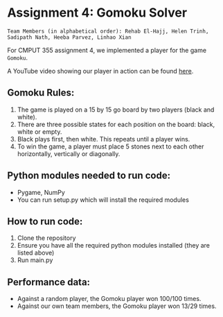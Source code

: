 # Assignment 4: Gomoku Solver 
`Team Members (in alphabetical order): Rehab El-Hajj, Helen Trinh, Sadipath Nath, Heeba Parvez, Linhao Xian`

For CMPUT 355 assignment 4, we implemented a player for the game `Gomoku`. 

A YouTube video showing our player in action can be found [here](https://youtu.be/nz6EliS-eoI).

## Gomoku Rules: 
1. The game is played on a 15 by 15 go board by two players (black and white).
2. There are three possible states for each position on the board: black, white or empty.
3. Black plays first, then white. This repeats until a player wins. 
4. To win the game, a player must place 5 stones next to each other horizontally, vertically or diagonally.

## Python modules needed to run code:
* Pygame, NumPy 
* You can run setup.py which will install the required modules 

## How to run code:

1. Clone the repository 
2. Ensure you have all the required python modules installed (they are listed above) 
3. Run main.py 

## Performance data:
* Against a random player, the Gomoku player won 100/100 times. 
* Against our own team members, the Gomoku player won 13/29 times. 
